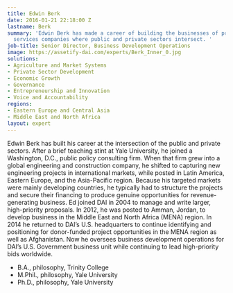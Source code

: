```yaml
---
title: Edwin Berk
date: 2016-01-21 22:18:00 Z
lastname: Berk
summary: 'Edwin Berk has made a career of building the businesses of professional
  services companies where public and private sectors intersect. '
job-title: Senior Director, Business Development Operations
image: https://assetify-dai.com/experts/Berk_Inner_0.jpg
solutions:
- Agriculture and Market Systems
- Private Sector Development
- Economic Growth
- Governance
- Entrepreneurship and Innovation
- Voice and Accountability
regions:
- Eastern Europe and Central Asia
- Middle East and North Africa
layout: expert
---
```


Edwin Berk has built his career at the intersection of the public and private sectors. After a brief teaching stint at Yale University, he joined a Washington, D.C., public policy consulting firm. When that firm grew into a global engineering and construction company, he shifted to capturing new engineering projects in international markets, while posted in Latin America, Eastern Europe, and the Asia-Pacific region. Because his targeted markets were mainly developing countries, he typically had to structure the projects and secure their financing to produce genuine opportunities for revenue-generating business. Ed joined DAI in 2004 to manage and write larger, high-priority proposals. In 2012, he was posted to Amman, Jordan, to develop business in the Middle East and North Africa (MENA) region. In 2014 he returned to DAI’s U.S. headquarters to continue identifying and positioning for donor-funded project opportunities in the MENA region as well as Afghanistan. Now he oversees business development operations for DAI’s U.S. Government business unit while continuing to lead high-priority bids worldwide.

* B.A., philosophy, Trinity College
* M.Phil., philosophy, Yale University
* Ph.D., philosophy, Yale University